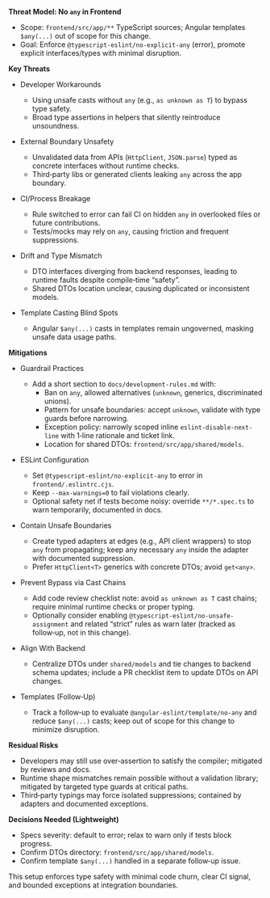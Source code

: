 **Threat Model: No `any` in Frontend**

- Scope: `frontend/src/app/**` TypeScript sources; Angular templates `$any(...)` out of scope for this change.
- Goal: Enforce `@typescript-eslint/no-explicit-any` (error), promote explicit interfaces/types with minimal disruption.

**Key Threats**

- Developer Workarounds
  - Using unsafe casts without `any` (e.g., `as unknown as T`) to bypass type safety.
  - Broad type assertions in helpers that silently reintroduce unsoundness.

- External Boundary Unsafety
  - Unvalidated data from APIs (`HttpClient`, `JSON.parse`) typed as concrete interfaces without runtime checks.
  - Third‑party libs or generated clients leaking `any` across the app boundary.

- CI/Process Breakage
  - Rule switched to error can fail CI on hidden `any` in overlooked files or future contributions.
  - Tests/mocks may rely on `any`, causing friction and frequent suppressions.

- Drift and Type Mismatch
  - DTO interfaces diverging from backend responses, leading to runtime faults despite compile‑time “safety”.
  - Shared DTOs location unclear, causing duplicated or inconsistent models.

- Template Casting Blind Spots
  - Angular `$any(...)` casts in templates remain ungoverned, masking unsafe data usage paths.

**Mitigations**

- Guardrail Practices
  - Add a short section to `docs/development-rules.md` with:
    - Ban on `any`, allowed alternatives (`unknown`, generics, discriminated unions).
    - Pattern for unsafe boundaries: accept `unknown`, validate with type guards before narrowing.
    - Exception policy: narrowly scoped inline `eslint-disable-next-line` with 1‑line rationale and ticket link.
    - Location for shared DTOs: `frontend/src/app/shared/models`.

- ESLint Configuration
  - Set `@typescript-eslint/no-explicit-any` to error in `frontend/.eslintrc.cjs`.
  - Keep `--max-warnings=0` to fail violations clearly.
  - Optional safety net if tests become noisy: override `**/*.spec.ts` to warn temporarily, documented in docs.

- Contain Unsafe Boundaries
  - Create typed adapters at edges (e.g., API client wrappers) to stop `any` from propagating; keep any necessary `any` inside the adapter with documented suppression.
  - Prefer `HttpClient<T>` generics with concrete DTOs; avoid `get<any>`.

- Prevent Bypass via Cast Chains
  - Add code review checklist note: avoid `as unknown as T` cast chains; require minimal runtime checks or proper typing.
  - Optionally consider enabling `@typescript-eslint/no-unsafe-assignment` and related “strict” rules as warn later (tracked as follow‑up, not in this change).

- Align With Backend
  - Centralize DTOs under `shared/models` and tie changes to backend schema updates; include a PR checklist item to update DTOs on API changes.

- Templates (Follow‑Up)
  - Track a follow‑up to evaluate `@angular-eslint/template/no-any` and reduce `$any(...)` casts; keep out of scope for this change to minimize disruption.

**Residual Risks**

- Developers may still use over‑assertion to satisfy the compiler; mitigated by reviews and docs.
- Runtime shape mismatches remain possible without a validation library; mitigated by targeted type guards at critical paths.
- Third‑party typings may force isolated suppressions; contained by adapters and documented exceptions.

**Decisions Needed (Lightweight)**

- Specs severity: default to error; relax to warn only if tests block progress.
- Confirm DTOs directory: `frontend/src/app/shared/models`.
- Confirm template `$any(...)` handled in a separate follow‑up issue.

This setup enforces type safety with minimal code churn, clear CI signal, and bounded exceptions at integration boundaries.